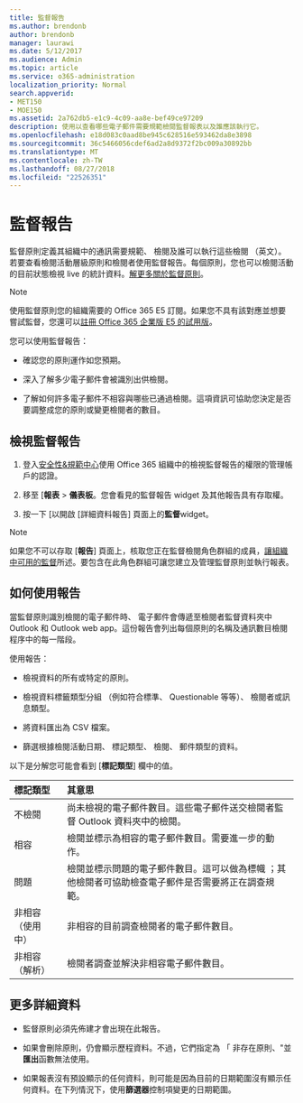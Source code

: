 ```yaml
---
title: 監督報告
ms.author: brendonb
author: brendonb
manager: laurawi
ms.date: 5/12/2017
ms.audience: Admin
ms.topic: article
ms.service: o365-administration
localization_priority: Normal
search.appverid:
- MET150
- MOE150
ms.assetid: 2a762db5-e1c9-4c09-aa8e-bef49ce97209
description: 使用以查看哪些電子郵件需要規範檢閱監督報表以及誰應該執行它。
ms.openlocfilehash: e18d083c0aad8be945c628516e593462da8e3898
ms.sourcegitcommit: 36c5466056cdef6ad2a8d9372f2bc009a30892bb
ms.translationtype: MT
ms.contentlocale: zh-TW
ms.lasthandoff: 08/27/2018
ms.locfileid: "22526351"
---
```

# <a name="supervision-reports"></a>監督報告

監督原則定義其組織中的通訊需要規範、 檢閱及誰可以執行這些檢閱 （英文）。若要查看檢閱活動層級原則和檢閱者使用監督報告。每個原則，您也可以檢閱活動的目前狀態檢視 live 的統計資料。[解更多關於監督原則](configure-supervision-policies.md)。 
  
> [!NOTE]
> 使用監督原則您的組織需要的 Office 365 E5 訂閱。如果您不具有該對應並想要嘗試監督，您還可以[註冊 Office 365 企業版 E5 的試用版](https://go.microsoft.com/fwlink/p/?LinkID=698279)。 
  
您可以使用監督報告：
  
- 確認您的原則運作如您預期。 
    
- 深入了解多少電子郵件會被識別出供檢閱。
    
- 了解如何許多電子郵件不相容與哪些已通過檢閱。這項資訊可協助您決定是否要調整成您的原則或變更檢閱者的數目。
    
## <a name="view-the-supervision-report"></a>檢視監督報告

1. 登入[安全性&amp;規範中心](https://protection.office.com/)使用 Office 365 組織中的檢視監督報告的權限的管理帳戶的認證。 
    
2. 移至 [**報表** \> **儀表板**。您會看見的監督報告 widget 及其他報告具有存取權。
    
3. 按一下 [以開啟 [詳細資料報告] 頁面上的**監督**widget。 
    
> [!NOTE]
> 如果您不可以存取 [**報告**] 頁面上，核取您正在監督檢閱角色群組的成員，[讓組織中可用的監督](configure-supervision-policies.md#SRavailable)所述。要包含在此角色群組可讓您建立及管理監督原則並執行報表。 
  
## <a name="how-to-use-the-report"></a>如何使用報告

當監督原則識別檢閱的電子郵件時、 電子郵件會傳遞至檢閱者監督資料夾中 Outlook 和 Outlook web app。這份報告會列出每個原則的名稱及通訊數目檢閱程序中的每一階段。
  
使用報告：
  
- 檢視資料的所有或特定的原則。
    
- 檢視資料標籤類型分組 （例如符合標準、 Questionable 等等）、 檢閱者或訊息類型。
    
- 將資料匯出為 CSV 檔案。
    
- 篩選根據檢閱活動日期、 標記類型、 檢閱、 郵件類型的資料。
    
以下是分解您可能會看到 [**標記類型**] 欄中的值。 
  
|**標記類型**|**其意思**|
|:-----|:-----|
|不檢閱  <br/> |尚未檢視的電子郵件數目。這些電子郵件送交檢閱者監督 Outlook 資料夾中的檢閱。  <br/> |
|相容  <br/> |檢閱並標示為相容的電子郵件數目。需要進一步的動作。  <br/> |
|問題  <br/> |檢閱並標示問題的電子郵件數目。這可以做為標幟 ；其他檢閱者可協助檢查電子郵件是否需要將正在調查規範。  <br/> |
|非相容 （使用中）  <br/> |非相容的目前調查檢閱者的電子郵件數目。  <br/> |
|非相容 （解析）  <br/> |檢閱者調查並解決非相容電子郵件數目。  <br/> |
   
## <a name="more-details"></a>更多詳細資料

- 監督原則必須先佈建才會出現在此報告。
    
- 如果會刪除原則，仍會顯示歷程資料。不過，它們指定為 「 非存在原則、"並**匯出**函數無法使用。 
    
- 如果報表沒有預設顯示的任何資料，則可能是因為目前的日期範圍沒有顯示任何資料。在下列情況下，使用**篩選器**控制項變更的日期範圍。 
    

